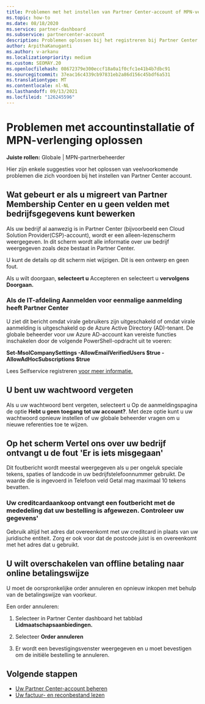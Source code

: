 ```yaml
---
title: Problemen met het instellen van Partner Center-account of MPN-verlenging oplossen
ms.topic: how-to
ms.date: 08/18/2020
ms.service: partner-dashboard
ms.subservice: partnercenter-account
description: Problemen oplossen bij het registreren bij Partner Center. Antwoorden op problemen met betalingswijzen, het vergeten van wachtwoorden en meer.
author: ArpithaKanuganti
ms.author: v-arkanu
ms.localizationpriority: medium
ms.custom: SEOMAY.20
ms.openlocfilehash: 08672379e300eccf18a0a1f0cfc1e41b4b7dbc91
ms.sourcegitcommit: 37eac16c4339cb97831eb2a86d156c45bdf6a531
ms.translationtype: MT
ms.contentlocale: nl-NL
ms.lasthandoff: 09/13/2021
ms.locfileid: "126245596"
---
```

# <a name="troubleshoot-account-setup-or-mpn-renewal-issues"></a>Problemen met accountinstallatie of MPN-verlenging oplossen

**Juiste rollen:** Globale | MPN-partnerbeheerder
 
Hier zijn enkele suggesties voor het oplossen van veelvoorkomende problemen die zich voordoen bij het instellen van Partner Center account.

## <a name="what-happens-if-you-are-migrating-from-partner-membership-center-and-you-cant-edit-any-company-information-fields"></a>Wat gebeurt er als u migreert van Partner Membership Center en u geen velden met bedrijfsgegevens kunt bewerken

Als uw bedrijf al aanwezig is in Partner Center (bijvoorbeeld een Cloud Solution Provider(CSP)-account), wordt er een alleen-lezenscherm weergegeven. In dit scherm wordt alle informatie over uw bedrijf weergegeven zoals deze bestaat in Partner Center.

U kunt de details op dit scherm niet wijzigen. Dit is een ontwerp en geen fout.

Als u wilt doorgaan, **selecteert u** Accepteren en selecteert u **vervolgens Doorgaan.**


### <a name="if-the-it-department-has-turned-off-sign-up-for-partner-center"></a>Als de IT-afdeling Aanmelden voor eenmalige **aanmelding heeft Partner Center**

U ziet dit bericht omdat virale gebruikers zijn uitgeschakeld of omdat virale aanmelding is uitgeschakeld op de Azure Active Directory (AD)-tenant. De globale beheerder voor uw Azure AD-account kan vereiste functies inschakelen door de volgende PowerShell-opdracht uit te voeren:

**Set-MsolCompanySettings -AllowEmailVerifiedUsers $true -AllowAdHocSubscriptions $true**

Lees Selfservice registreren [voor meer informatie.](/azure/active-directory/users-groups-roles/directory-self-service-signup)

## <a name="you-forgot-your-password"></a>U bent uw wachtwoord vergeten

Als u uw wachtwoord bent vergeten, selecteert u Op de aanmeldingspagina de optie **Hebt u geen toegang tot uw account?**. Met deze optie kunt u uw wachtwoord opnieuw instellen of uw globale beheerder vragen om u nieuwe referenties toe te wijzen.

## <a name="on-the-tell-us-about-your-company-screen-you-receive-a-something-went-wrong-error"></a>Op het scherm Vertel ons over uw bedrijf ontvangt u de fout 'Er is iets misgegaan'

Dit foutbericht wordt meestal weergegeven als u per ongeluk speciale tekens, spaties of landcode in uw bedrijfstelefoonnummer gebruikt. De waarde die is ingevoerd in Telefoon veld Getal mag maximaal 10 tekens bevatten.


### <a name="your-credit-card-purchase-is-receiving-an-error-message-stating-that-your-order-was-declined-please-verify-your-information"></a>Uw creditcardaankoop ontvangt een foutbericht met de mededeling dat uw bestelling is afgewezen. Controleer uw gegevens'


Gebruik altijd het adres dat overeenkomt met uw creditcard in plaats van uw juridische entiteit. Zorg er ook voor dat de postcode juist is en overeenkomt met het adres dat u gebruikt.

## <a name="you-want-to-switch-from-offline-payment-to-online-payment-method"></a>U wilt overschakelen van offline betaling naar online betalingswijze 

U moet de oorspronkelijke order annuleren en opnieuw inkopen met behulp van de betalingswijze van voorkeur.

Een order annuleren:

1. Selecteer in Partner Center dashboard het tabblad **Lidmaatschapsaanbiedingen.**

2. Selecteer **Order annuleren**

3. Er wordt een bevestigingsvenster weergegeven en u moet bevestigen om de initiële bestelling te annuleren.

## <a name="next-steps"></a>Volgende stappen

- [Uw Partner Center-account beheren](partner-center-account-setup.md)
- [Uw factuur- en reconbestand lezen](read-your-bill.md)
